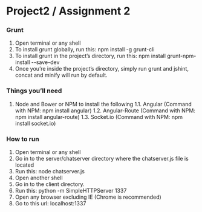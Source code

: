 # Project2 / Assignment 2

### Grunt
1. Open terminal or any shell
2. To install grunt globally, run this: npm install -g grunt-cli
3. To install grunt in the project’s directory, run this: npm install grunt-npm-install --save-dev
4. Once you’re inside the project’s directory, simply run grunt and jshint, concat and minify will run by default.

### Things you’ll need
1. Node and Bower or NPM to install the following
1.1. Angular (Command with NPM: npm install angular)
1.2. Angular-Route (Command with NPM: npm install angular-route)
1.3. Socket.io (Command with NPM: npm install socket.io)

### How to run
1. Open terminal or any shell
2. Go in to the server/chatserver directory where the chatserver.js file is located
3. Run this: node chatserver.js
4. Open another shell
5. Go in to the client directory.
6. Run this: python -m SimpleHTTPServer 1337
7. Open any browser excluding IE (Chrome is recommended)
8. Go to this url: localhost:1337